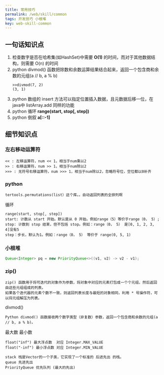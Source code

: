 ```yaml
---
title: 常用技巧
permalink: /web/skill/common
tags: 开发技巧 小根堆
key: web-skill-common
---
```


## 一句话知识点
1. 检查数字是否在哈希集(如HashSet)中需要 __O(1)__ 的时间，而对于其他数据结构，则需要 O(n) 的时间
2. python divmod() 函数把除数和余数运算结果结合起来，返回一个包含商和余数的元组(a // b, a % b)
    ```
    >>divmod(7, 2)
    (3, 1)
    ```
3. python 数组的 insert 方法可以指定位置插入数据，且元数据后移一位，在java中 listArray.add 同样的功能
4. python 循环 __range(start, stop[, step])__
5. python 倒叙 __a[::-1]__



## 细节知识点
### 左右移动运算符
```
<< : 左移运算符，num << 1，相当于num乘以2
>> : 右移运算符，num >> 1，相当于num除以2
>>> : 无符号右移运算符，num >>> 1，相当于num除以2，忽略符号位，空位都以0补齐

```

### python
```
tertools.permutations(list）这个库。。自动返回列表的全排列啊
```
循环
```
range(start, stop[, step])
start: 计数从 start 开始。默认是从 0 开始。例如range（5）等价于range（0， 5）;
stop: 计数到 stop 结束，但不包括 stop。例如：range（0， 5） 是[0, 1, 2, 3, 4]没有5
step：步长，默认为1。例如：range（0， 5） 等价于 range(0, 5, 1)
```


### 小根堆
```java
Queue<Integer> pq = new PriorityQueue<>((v1, v2) -> v2 - v1);
```
### zip()
```
zip() 函数用于将可迭代的对象作为参数，将对象中对应的元素打包成一个个元组，然后返回由这些元组组成的列表。
如果各个迭代器的元素个数不一致，则返回列表长度与最短的对象相同，利用 * 号操作符，可以将元组解压为列表。
```

divmod()
```
Python divmod() 函数接收两个数字类型（非复数）参数，返回一个包含商和余数的元组(a // b, a % b)。
```
最大数 最小数
```
float("inf") 最大浮点数  对应 Integer.MAX_VALUE
float("-inf") 最小浮点数 对应 Integer.MIN_VALUE
```

```
stack 栈是Vector的一个子类，它实现了一个标准的 后进先出 的栈。
queue 先进先出
PriorityQueue 优先队列 (最大的先出)
```
